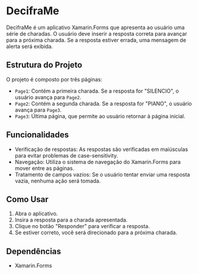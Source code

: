 # DecifraMe

DecifraMe é um aplicativo Xamarin.Forms que apresenta ao usuário uma série de charadas. O usuário deve inserir a resposta correta para avançar para a próxima charada. Se a resposta estiver errada, uma mensagem de alerta será exibida.

## Estrutura do Projeto

O projeto é composto por três páginas:

- `Page1`: Contém a primeira charada. Se a resposta for "SILENCIO", o usuário avança para `Page2`.
- `Page2`: Contém a segunda charada. Se a resposta for "PIANO", o usuário avança para `Page3`.
- `Page3`: Última página, que permite ao usuário retornar à página inicial.

## Funcionalidades

- Verificação de respostas: As respostas são verificadas em maiúsculas para evitar problemas de case-sensitivity.
- Navegação: Utiliza o sistema de navegação do Xamarin.Forms para mover entre as páginas.
- Tratamento de campos vazios: Se o usuário tentar enviar uma resposta vazia, nenhuma ação será tomada.

## Como Usar

1. Abra o aplicativo.
2. Insira a resposta para a charada apresentada.
3. Clique no botão "Responder" para verificar a resposta.
4. Se estiver correto, você será direcionado para a próxima charada.

## Dependências

- Xamarin.Forms
